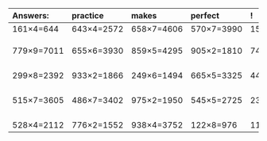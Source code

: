 | Answers: | practice | makes | perfect | ! |
| :--- | :--- | :--- | :--- | :--- |
| 161×4=644 | 643×4=2572 | 658×7=4606 | 570×7=3990 | 156×6=936 | 
|   |   |   |   |   | 
|   |   |   |   |   | 
|   |   |   |   |   | 
| 779×9=7011 | 655×6=3930 | 859×5=4295 | 905×2=1810 | 744×6=4464 | 
|   |   |   |   |   | 
|   |   |   |   |   | 
|   |   |   |   |   | 
|   |   |   |   |   | 
| 299×8=2392 | 933×2=1866 | 249×6=1494 | 665×5=3325 | 440×7=3080 | 
|   |   |   |   |   | 
|   |   |   |   |   | 
|   |   |   |   |   | 
|   |   |   |   |   | 
| 515×7=3605 | 486×7=3402 | 975×2=1950 | 545×5=2725 | 233×6=1398 | 
|   |   |   |   |   | 
|   |   |   |   |   | 
|   |   |   |   |   | 
|   |   |   |   |   | 
| 528×4=2112 | 776×2=1552 | 938×4=3752 | 122×8=976 | 114×7=798 | 
